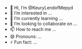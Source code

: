 - 👋 Hi, I’m @KeuryLendofMepyd
- 👀 I’m interested in ...
- 🌱 I’m currently learning ...
- 💞️ I’m looking to collaborate on ...
- 📫 How to reach me ...
- 😄 Pronouns: ...
- ⚡ Fun fact: ...

<!---
KeuryLendofMepyd/KeuryLendofMepyd is a ✨ special ✨ repository because its `README.md` (this file) appears on your GitHub profile.
You can click the Preview link to take a look at your changes.
--->
